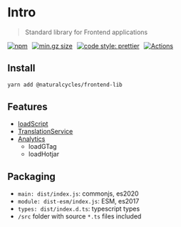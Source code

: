 # Intro

> Standard library for Frontend applications

<style>
.badges p {
    display: flex;
    gap: 10px;
}

</style>

<div class="badges">

[![npm](https://img.shields.io/npm/v/@naturalcycles/frontend-lib/latest.svg)](https://www.npmjs.com/package/@naturalcycles/frontend-lib)
[![min.gz size](https://badgen.net/bundlephobia/minzip/@naturalcycles/frontend-lib)](https://bundlephobia.com/result?p=@naturalcycles/frontend-lib)
[![code style: prettier](https://img.shields.io/badge/code_style-prettier-ff69b4.svg?style=flat-square)](https://github.com/prettier/prettier)
[![Actions](https://github.com/NaturalCycles/frontend-lib/workflows/default/badge.svg)](https://github.com/NaturalCycles/frontend-lib/actions)

</div>

## Install

```sh
yarn add @naturalcycles/frontend-lib
```

## Features

- [loadScript](loadScript.md)
- [TranslationService](translation.md) <Badge text="experimental" type="warning"/>
- [Analytics](analytics.md)
  - loadGTag
  - loadHotjar

## Packaging

- `main: dist/index.js`: commonjs, es2020
- `module: dist-esm/index.js`: ESM, es2017
- `types: dist/index.d.ts`: typescript types
- `/src` folder with source `*.ts` files included
